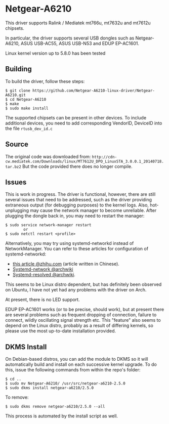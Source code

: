 # Netgear-A6210

This driver supports Ralink / Mediatek mt766u, mt7632u and mt7612u chipsets.

In particular, the driver supports several USB dongles such as Netgear-A6210,
ASUS USB-AC55, ASUS USB-N53 and EDUP EP-AC1601.

Linux kernel version up to 5.8.0 has been tested

## Building

To build the driver, follow these steps:

    $ git clone https://github.com/Netgear-A6210-linux-driver/Netgear-A6210.git
    $ cd Netgear-A6210
    $ make
    $ sudo make install

The supported chipsets can be present in other devices. To include additional
devices, you need to add corresponding VendorID, DeviceID into the file
`rtusb_dev_id.c`

## Source

The original code was downloaded from:
`http://cdn-cw.mediatek.com/Downloads/linux/MT7612U_DPO_LinuxSTA_3.0.0.1_20140718.tar.bz2`
But the code provided there does no longer compile.

## Issues

This is work in progress. The driver is functional, however, there are still several
issues that need to be addressed, such as the driver providing extraneous output
(for debugging purposes) to the kernel logs. Also, hot-unplugging may cause the
network manager to become unreliable. After plugging the dongle back in, you may need
to restart the manager:

	$ sudo service network-manager restart
			or
	$ sudo netctl restart <profile>

Alternatively, you may try using systemd-networkd instead of NetworkManager.
You can refer to these articles for configuration of systemd-networkd:
* [this article @zhihu.com](https://zhuanlan.zhihu.com/p/19770401) (article written in Chinese).
* [Systemd-network @archwiki](https://wiki.archlinux.org/index.php/Systemd-networkd#Interface_and_desktop_integration)
* [Systemd-resolved @archwiki](https://wiki.archlinux.org/index.php/Systemd-resolved#DNS).

This seems to be Linux distro dependent, but has definitely been observed on Ubuntu,
I have not yet had any problems with the driver on Arch.

At present, there is no LED support.

EDUP EP-AC1601 works (or to be precise, should work), but at present there are
several problems such as frequent dropping of connection, failure to connect, wildly
oscillating signal strength etc. This "feature" also seems to depend on the Linux distro,
probably as a result of differing kernels, so please use the most up-to-date
installation provided.

## DKMS Install

On Debian-based distros, you can add the module to DKMS so it will automatically
build and install on each successive kernel upgrade. To do this, issue the following
commands from within the repo's folder:

	$ cd ..
	$ sudo mv Netgear-A6210/ /usr/src/netgear-a6210-2.5.0
	$ sudo dkms install netgear-a6210/2.5.0

To remove:

	$ sudo dkms remove netgear-a6210/2.5.0 --all

This process is automated by the install script as well.
